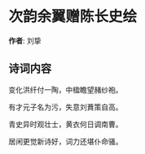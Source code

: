 # 次韵余翼赠陈长史绘

**作者**: 刘挚

## 诗词内容

变化洪纤付一陶，中楹瞻望赭纱袍。

有才元子名为污，失意刘蕡策自高。

青史异时观壮士，黄衣何日调南曹。

居闲更觉新诗好，词力还堪仆命骚。

